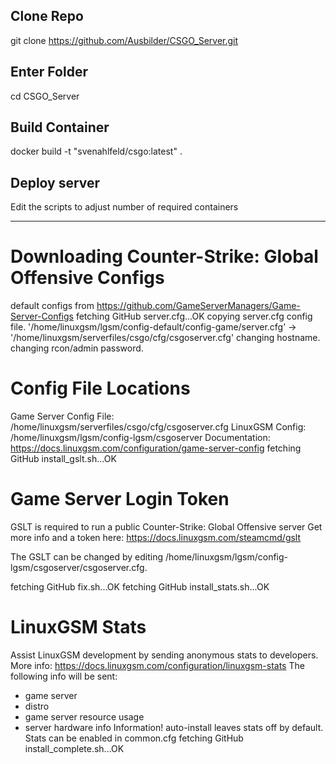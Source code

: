 ## Clone Repo

git clone https://github.com/Ausbilder/CSGO_Server.git

## Enter Folder

cd CSGO_Server

## Build Container 

docker build -t "svenahlfeld/csgo:latest" .

## Deploy server

Edit the scripts to adjust number of required containers



----------------------------

Downloading Counter-Strike: Global Offensive Configs
=================================
default configs from https://github.com/GameServerManagers/Game-Server-Configs
fetching GitHub server.cfg...OK
copying server.cfg config file.
'/home/linuxgsm/lgsm/config-default/config-game/server.cfg' -> '/home/linuxgsm/serverfiles/csgo/cfg/csgoserver.cfg'
changing hostname.
changing rcon/admin password.

Config File Locations
=================================
Game Server Config File: /home/linuxgsm/serverfiles/csgo/cfg/csgoserver.cfg
LinuxGSM Config: /home/linuxgsm/lgsm/config-lgsm/csgoserver
Documentation: https://docs.linuxgsm.com/configuration/game-server-config
fetching GitHub install_gslt.sh...OK

Game Server Login Token
=================================
GSLT is required to run a public Counter-Strike: Global Offensive server
Get more info and a token here:
https://docs.linuxgsm.com/steamcmd/gslt

The GSLT can be changed by editing /home/linuxgsm/lgsm/config-lgsm/csgoserver/csgoserver.cfg.

fetching GitHub fix.sh...OK
fetching GitHub install_stats.sh...OK

LinuxGSM Stats
=================================
Assist LinuxGSM development by sending anonymous stats to developers.
More info: https://docs.linuxgsm.com/configuration/linuxgsm-stats
The following info will be sent:
* game server
* distro
* game server resource usage
* server hardware info
Information! auto-install leaves stats off by default. Stats can be enabled in common.cfg
fetching GitHub install_complete.sh...OK
